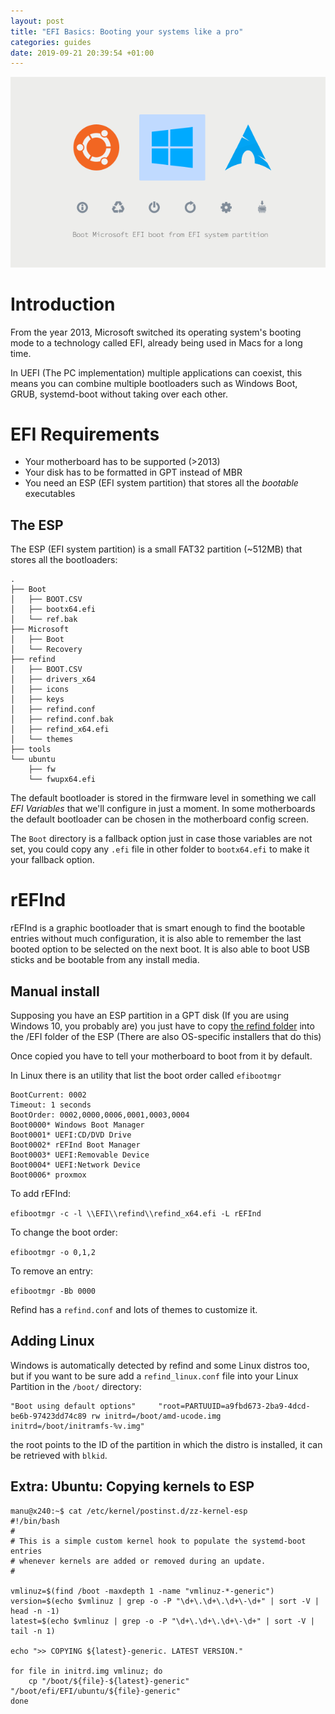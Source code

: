 ```yaml
---
layout: post
title: "EFI Basics: Booting your systems like a pro"
categories: guides
date: 2019-09-21 20:39:54 +01:00
---
```


![Refind Bootloader](/assets/img/refind_scr.png)

# Introduction
From the year 2013, Microsoft switched its operating system's booting mode to a technology called EFI, already being used in Macs for a long time.

In UEFI (The PC implementation) multiple applications can coexist, this means you can combine multiple bootloaders such as Windows Boot, GRUB, systemd-boot without taking over each other.

# EFI Requirements
 * Your motherboard has to be supported (>2013)
 * Your disk has to be formatted in GPT instead of MBR
 * You need an ESP (EFI system partition) that stores all the *bootable* executables

 ## The ESP

The ESP (EFI system partition) is a small FAT32 partition (~512MB) that stores all the bootloaders:

```
.
├── Boot
│   ├── BOOT.CSV
│   ├── bootx64.efi
│   └── ref.bak
├── Microsoft
│   ├── Boot
│   └── Recovery
├── refind
│   ├── BOOT.CSV
│   ├── drivers_x64
│   ├── icons
│   ├── keys
│   ├── refind.conf
│   ├── refind.conf.bak
│   ├── refind_x64.efi
│   └── themes
├── tools
└── ubuntu
    ├── fw
    └── fwupx64.efi
```

The default bootloader is stored in the firmware level in something we call *EFI Variables* that we'll configure in just a moment. In some motherboards the default bootloader can be chosen in the motherboard config screen.

The `Boot` directory is a fallback option just in case those variables are not set, you could copy any `.efi` file in other folder to `bootx64.efi` to make it your fallback option.

# rEFInd

rEFInd is a graphic bootloader that is smart enough to find the bootable entries without much configuration, it is also able to remember the last booted option to be selected on the next boot. It is also able to boot USB sticks and be bootable from any install media.

## Manual install

Supposing you have an ESP partition in a GPT disk (If you are using Windows 10, you probably are) you just have to copy [the refind folder](https://sourceforge.net/projects/refind/files/0.11.4/refind-bin-0.11.4.zip/download) into the /EFI folder of the ESP (There are also OS-specific installers that do this)

Once copied you have to tell your motherboard to boot from it by default.

In Linux there is an utility that list the boot order called `efibootmgr`

```
BootCurrent: 0002
Timeout: 1 seconds
BootOrder: 0002,0000,0006,0001,0003,0004
Boot0000* Windows Boot Manager
Boot0001* UEFI:CD/DVD Drive
Boot0002* rEFInd Boot Manager
Boot0003* UEFI:Removable Device
Boot0004* UEFI:Network Device
Boot0006* proxmox
```

To add rEFInd:

`efibootmgr -c -l \\EFI\\refind\\refind_x64.efi -L rEFInd`

To change the boot order:

`efibootmgr -o 0,1,2`

To remove an entry:

`efibootmgr -Bb 0000`

Refind has a `refind.conf` and lots of themes to customize it.

## Adding Linux

Windows is automatically detected by refind and some Linux distros too, but if you want to be sure add a `refind_linux.conf` file into your Linux Partition in the `/boot/` directory:

```
"Boot using default options"     "root=PARTUUID=a9fbd673-2ba9-4dcd-be6b-97423dd74c89 rw initrd=/boot/amd-ucode.img initrd=/boot/initramfs-%v.img"
```

the root points to the ID of the partition in which the distro is installed, it can be retrieved with `blkid`.

## Extra: Ubuntu: Copying kernels to ESP

```
manu@x240:~$ cat /etc/kernel/postinst.d/zz-kernel-esp 
#!/bin/bash
#
# This is a simple custom kernel hook to populate the systemd-boot entries
# whenever kernels are added or removed during an update.
#

vmlinuz=$(find /boot -maxdepth 1 -name "vmlinuz-*-generic")
version=$(echo $vmlinuz | grep -o -P "\d+\.\d+\.\d+\-\d+" | sort -V | head -n -1)
latest=$(echo $vmlinuz | grep -o -P "\d+\.\d+\.\d+\-\d+" | sort -V | tail -n 1)

echo ">> COPYING ${latest}-generic. LATEST VERSION."

for file in initrd.img vmlinuz; do
    cp "/boot/${file}-${latest}-generic" "/boot/efi/EFI/ubuntu/${file}-generic"
done
```







